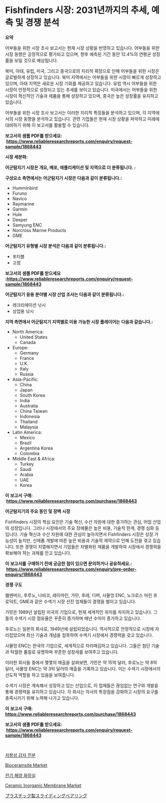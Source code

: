 <p><h1>Fishfinders 시장: 2031년까지의 추세, 예측 및 경쟁 분석</h1></p><p><strong>요약</strong></p>
<p><p>어부들을 위한 시장 조사 보고서는 현재 시장 상황을 반영하고 있습니다. 어부들을 위한 시장 동향은 긍정적으로 평가되고 있으며, 향후 예측된 기간 동안 12.4%의 연평균 성장률을 보일 것으로 예상됩니다.</p><p>북미, 아태, 유럽, 미국, 그리고 중국으로의 지리적 확장으로 인해 어부들을 위한 시장은 글로벌하게 성장하고 있습니다. 북미 지역에서는 어부들을 위한 시장이 빠르게 성장하고 있으며, 아태 지역은 새로운 시장 기회를 제공하고 있습니다. 유럽 역시 어부들을 위한 시장이 안정적으로 성장되고 있는 추세를 보이고 있습니다. 미국에서는 어부들을 위한 시장이 혁신적인 기술과 제품을 통해 성장하고 있으며, 중국은 높은 성장률을 유지하고 있습니다.</p><p>어부들을 위한 시장 조사 보고서는 이러한 지리적 특징들을 분석하고 있으며, 각 지역에서의 시장 동향을 분석하고 있습니다. 관련 기업들은 현재 시장 상황을 파악하고 미래에 대비하기 위해 이 보고서를 활용할 수 있습니다.</p></p>
<p><strong>보고서의 샘플 PDF를 받으세요: &nbsp;<a href="https://www.reliableresearchreports.com/enquiry/request-sample/1868443">https://www.reliableresearchreports.com/enquiry/request-sample/1868443</a></strong></p>
<p><strong>시장 세분화:</strong></p>
<p><strong> 어군탐지기 시장은 개요, 배포, 애플리케이션 및 지역으로 더 분류됩니다. :</strong></p>
<p><strong>구성요소 측면에서는 어군탐지기 시장은 다음과 같이 분류됩니다.:</strong></p>
<p><ul><li>Humminbird</li><li>Furuno</li><li>Navico</li><li>Raymarine</li><li>Garmin</li><li>Hule</li><li>Deeper</li><li>Samyung ENC</li><li>Norcross Marine Products</li><li>GME</li></ul></p>
<p><strong> 어군탐지기 유형별 시장 분석은 다음과 같이 분류됩니다.:</strong></p>
<p><ul><li>포터블</li><li>고정</li></ul></p>
<p><strong>보고서의 샘플 PDF를 받으세요 :<a href="https://www.reliableresearchreports.com/enquiry/request-sample/1868443">https://www.reliableresearchreports.com/enquiry/request-sample/1868443</a></strong></p>
<p><strong> 어군탐지기 응용 분야별 시장 산업 조사는 다음과 같이 분류됩니다.:</strong></p>
<p><ul><li>레크리에이션 낚시</li><li>상업용 낚시</li></ul></p>
<p><strong>지역 측면에서 어군탐지기 지역별로 이용 가능한 시장 플레이어는 다음과 같습니다.:</strong></p>
<p><ul>
    <li>
        North America:
        <ul>
            <li>United States</li>
            <li>Canada</li>
        </ul>
    </li>
    <li>
        Europe:
        <ul>
            <li>Germany</li>
            <li>France</li>
            <li>U.K.</li>
            <li>Italy</li>
            <li>Russia</li>
        </ul>
    </li>
    <li>
        Asia-Pacific:
        <ul>
            <li>China</li>
            <li>Japan</li>
            <li>South Korea</li>
            <li>India</li>
            <li>Australia</li>
            <li>China Taiwan</li>
            <li>Indonesia</li>
            <li>Thailand</li>
            <li>Malaysia</li>
        </ul>
    </li>
    <li>
        Latin America:
        <ul>
            <li>Mexico</li>
            <li>Brazil</li>
            <li>Argentina Korea</li>
            <li>Colombia</li>
        </ul>
    </li>
    <li>
        Middle East & Africa:
        <ul>
            <li>Turkey</li>
            <li>Saudi</li>
            <li>Arabia</li>
            <li>UAE</li>
            <li>Korea</li>
        </ul>
    </li>
    </ul></p>
<p><strong>이 보고서 구매: &nbsp;<a href="https://www.reliableresearchreports.com/purchase/1868443">https://www.reliableresearchreports.com/purchase/1868443</a></strong></p>
<p><strong>어군탐지기의 주요 동인 및 장벽 시장</strong></p>
<p><p>Fishfinders 시장의 핵심 요인은 기술 혁신, 수산 자원에 대한 증가하는 관심, 어업 산업의 성장입니다. 그러나 시장에서의 주요 장애물은 높은 비용, 기술적 한계, 경쟁 심화 등입니다. 기술 혁신과 수산 자원에 대한 관심이 높아지면서 Fishfinders 시장은 성장 가능성이 높지만, 신제품 개발에 따른 높은 비용과 기술적 제약으로 인해 도전을 겪고 있습니다. 또한 경쟁이 치열해지면서 기업들은 차별화된 제품을 개발하여 시장에서 경쟁력을 확보해야 하는 과제를 안고 있습니다.</p></p>
<p><strong>이 보고서를 구매하기 전에 궁금한 점이 있으면 문의하거나 공유하세요.: &nbsp;<a href="https://www.reliableresearchreports.com/enquiry/pre-order-enquiry/1868443">https://www.reliableresearchreports.com/enquiry/pre-order-enquiry/1868443</a></strong></p>
<p><strong>경쟁 구도</strong></p>
<p><p>횀멘버드, 후루노, 나비코, 레이마린, 가민, 후레, 디퍼, 사물엉 ENC, 노크로스 마린 프로덕트, GME과 같은 수색기 시장 선진 업체들이 경쟁을 벌이고 있습니다. </p><p>가민은 1989년 설립된 미국의 기업으로, 현재 세계적인 위치를 차지하고 있습니다. 그들의 수색기 시장 점유율은 꾸준히 증가하며 매년 수익이 증가하고 있습니다. </p><p>후로노는 일본의 회사로, 1949년에 설립되었습니다. 역사적으로 안정적으로 시장에 자리잡았으며 최신 기술과 개념을 접목하여 수색기 시장에서 경쟁력을 갖고 있습니다.</p><p>사물엉 ENC는 한국의 기업으로, 세계적으로 자리매김하고 있습니다. 그들은 첨단 기술과 탁월한 품질로 유명하며 꾸준한 성장세를 보여주고 있습니다.</p><p>이러한 회사들 중에서 몇몇의 매출을 살펴보면, 가민은 약 15억 달러, 후로노는 약 8억 달러, 사물엉 ENC는 약 3억 달러의 매출을 기록하고 있습니다. 이는 수색기 시장에서의 선도적 역할을 하고 있음을 보여줍니다.</p><p>수색기 시장은 계속해서 성장하고 있는 산업으로, 이 업체들은 끊임없는 연구와 개발을 통해 경쟁력을 유지하고 있습니다. 각 회사는 자사의 특장점을 강화하고 시장의 요구를 충족시키기 위해 노력해 나가고 있습니다.</p></p>
<p><strong>이 보고서 구매: &nbsp; <a href="https://www.reliableresearchreports.com/purchase/1868443">https://www.reliableresearchreports.com/purchase/1868443</a></strong></p>
<p><strong>보고서의 샘플 PDF를 받으세요: &nbsp;<a href="https://www.reliableresearchreports.com/enquiry/request-sample/1868443">https://www.reliableresearchreports.com/enquiry/request-sample/1868443</a></strong><strong></strong></p>
<p>&nbsp;</p>
<p><p><a href="https://medium.com/@joespinka88967/%EC%A0%80%ED%95%AD%EC%84%B1-%EA%B0%90%EC%9E%90-%EC%A0%84%EB%B6%84-%EC%8B%9C%EC%9E%A5-2031%EB%85%84%EA%B9%8C%EC%A7%80%EC%9D%98-%ED%8A%B8%EB%A0%8C%EB%93%9C-%EC%98%88%EC%B8%A1-%EB%B0%8F-%EA%B2%BD%EC%9F%81-%EB%B6%84%EC%84%9D-e327abdeb738">저항성 감자 전분</a></p><p><a href="https://issuu.com/reportprime-2/docs/bioceramsite-market-size-2030.pptx">Bioceramsite Market</a></p><p><a href="https://github.com/fredrickeglers/Market-Research-Report-List-1/blob/main/30256881841.md">전기 해양 화장실</a></p><p><a href="https://github.com/Chiragrp22/Market-Research-Report-List-3/blob/main/ceramic-inorganic-membrane-market.md">Ceramic Inorganic Membrane Market</a></p><p><a href="https://medium.com/@vedakuvlis2023/%E3%83%97%E3%83%A9%E3%82%B9%E3%83%81%E3%83%83%E3%82%AF%E8%A3%BD%E3%82%B9%E3%83%A9%E3%82%A4%E3%83%87%E3%82%A3%E3%83%B3%E3%82%B0%E3%83%99%E3%82%A2%E3%83%AA%E3%83%B3%E3%82%B0%E3%81%AE%E5%B8%82%E5%A0%B4%E5%88%86%E6%9E%90%E3%81%A82024%E5%B9%B4%E3%81%8B%E3%82%892031%E5%B9%B4%E3%81%BE%E3%81%A7%E3%81%AE%E4%BA%88%E6%B8%AC%E3%82%B5%E3%82%A4%E3%82%BA-baf339749ad1">プラスチック製スライディングベアリング</a></p></p>